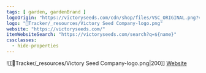 ```yaml
---
tags: [ garden, gardenBrand ]
logoOrigin: "https://victoryseeds.com/cdn/shop/files/VSC_ORIGINAL.png?v=1663958910&width=500"
logo: "🌱Tracker/_resources/Victory Seed Company-logo.png"
website: "https://victoryseeds.com/"
itemWebsiteSearch: "https://victoryseeds.com/search?q=${name}"
cssclasses:
  - hide-properties
---
```


![[🌱Tracker/_resources/Victory Seed Company-logo.png|200]]
[Website](https://victoryseeds.com/)
